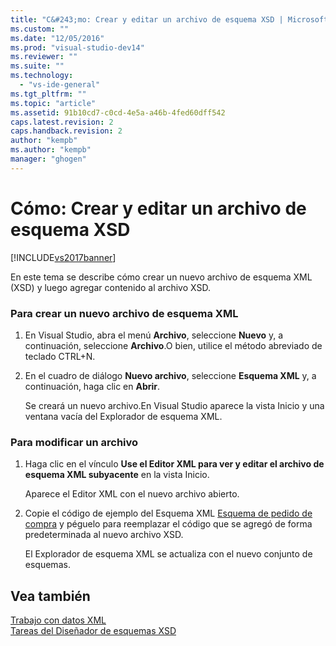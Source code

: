 ```yaml
---
title: "C&#243;mo: Crear y editar un archivo de esquema XSD | Microsoft Docs"
ms.custom: ""
ms.date: "12/05/2016"
ms.prod: "visual-studio-dev14"
ms.reviewer: ""
ms.suite: ""
ms.technology: 
  - "vs-ide-general"
ms.tgt_pltfrm: ""
ms.topic: "article"
ms.assetid: 91b10cd7-c0cd-4e5a-a46b-4fed60dff542
caps.latest.revision: 2
caps.handback.revision: 2
author: "kempb"
ms.author: "kempb"
manager: "ghogen"
---
```

# C&#243;mo: Crear y editar un archivo de esquema XSD
[!INCLUDE[vs2017banner](../code-quality/includes/vs2017banner.md)]

En este tema se describe cómo crear un nuevo archivo de esquema XML \(XSD\) y luego agregar contenido al archivo XSD.  
  
### Para crear un nuevo archivo de esquema XML  
  
1.  En Visual Studio, abra el menú **Archivo**, seleccione **Nuevo** y, a continuación, seleccione **Archivo**.O bien, utilice el método abreviado de teclado CTRL\+N.  
  
2.  En el cuadro de diálogo **Nuevo archivo**, seleccione **Esquema XML** y, a continuación, haga clic en **Abrir**.  
  
     Se creará un nuevo archivo.En Visual Studio aparece la vista Inicio y una ventana vacía del Explorador de esquema XML.  
  
### Para modificar un archivo  
  
1.  Haga clic en el vínculo **Use el Editor XML para ver y editar el archivo de esquema XML subyacente** en la vista Inicio.  
  
     Aparece el Editor XML con el nuevo archivo abierto.  
  
2.  Copie el código de ejemplo del Esquema XML [Esquema de pedido de compra](../xml-tools/sample-xsd-file-simple-schema.md) y péguelo para reemplazar el código que se agregó de forma predeterminada al nuevo archivo XSD.  
  
     El Explorador de esquema XML se actualiza con el nuevo conjunto de esquemas.  
  
## Vea también  
 [Trabajo con datos XML](../xml-tools/working-with-xml-data.md)   
 [Tareas del Diseñador de esquemas XSD](../xml-tools/xml-schema-designer-tasks.md)